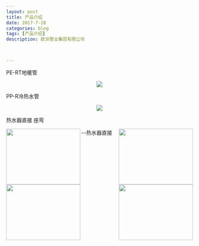 ```yaml
---
layout: post
title: 产品介绍
date: 2017-7-28
categories: blog
tags: [产品介绍]
description: 欧派管业集团有限公司



---
```

PE-RT地暖管
<center>
    <p><img src="http://otzyx82p7.bkt.clouddn.com/PER-T%E5%9C%B0%E6%9A%96%E7%AE%A1.jpg" align="center"></p>
</center>

PP-R冷热水管
<center>
    <p><img src="http://otzyx82p7.bkt.clouddn.com/PP-R%E5%86%B7%E7%83%AD%E6%B0%B4%E7%AE%A1.jpg" align="center"></p>
</center>

热水器直接 座弯
<center>
    <p><img src="http://otzyx82p7.bkt.clouddn.com/%E7%83%AD%E6%B0%B4%E5%99%A8%E7%9B%B4%E6%8E%A5.jpg" width="200px" height="150px" align="left"></p>
</center>
<center>
    <p><img src="http://otzyx82p7.bkt.clouddn.com/%E5%BA%A7%E5%BC%AF.jpg" width="200px" height="150px" align="right"></p>
</center>

--热水器直接
<center>
    <p><img src="http://otzyx82p7.bkt.clouddn.com/%E7%83%AD%E6%B0%B4%E5%99%A8%E7%9B%B4%E6%8E%A5.jpg" width="200px" height="150px" align="left"></p><p><img src="http://otzyx82p7.bkt.clouddn.com/%E5%BA%A7%E5%BC%AF.jpg" width="200px" height="150px" align="right"></p>

</center>
